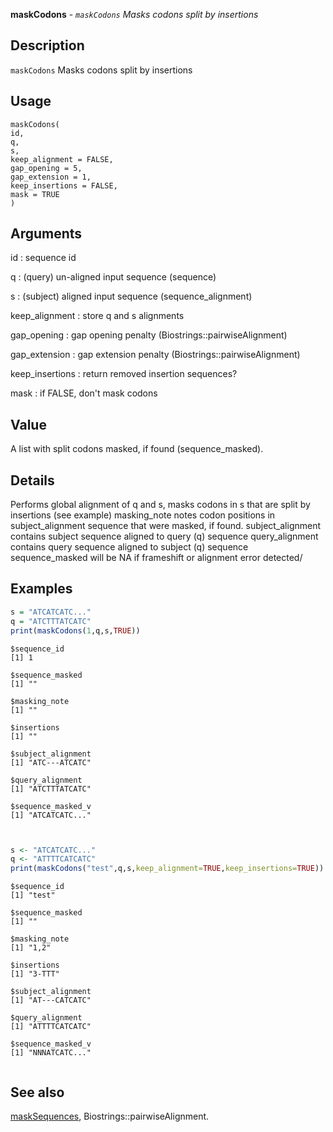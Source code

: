 **maskCodons** - *`maskCodons` Masks codons split by insertions*

Description
--------------------

`maskCodons` Masks codons split by insertions


Usage
--------------------
```
maskCodons(
id,
q,
s,
keep_alignment = FALSE,
gap_opening = 5,
gap_extension = 1,
keep_insertions = FALSE,
mask = TRUE
)
```

Arguments
-------------------

id
:   sequence id

q
:   (query) un-aligned input sequence (sequence)

s
:   (subject) aligned input sequence (sequence_alignment)

keep_alignment
:   store q and s alignments

gap_opening
:   gap opening penalty (Biostrings::pairwiseAlignment)

gap_extension
:   gap extension penalty (Biostrings::pairwiseAlignment)

keep_insertions
:   return removed insertion sequences?

mask
:   if FALSE, don't mask codons




Value
-------------------

A list with split codons masked, if found (sequence_masked).


Details
-------------------

Performs global alignment of q and s, masks codons in s that are split by 
insertions (see example)
masking_note notes codon positions in subject_alignment sequence that were 
masked, if found.
subject_alignment contains subject sequence aligned to query (q) sequence
query_alignment contains query sequence aligned to subject (q) sequence
sequence_masked will be NA if frameshift or alignment error detected/



Examples
-------------------

```R
s = "ATCATCATC..."
q = "ATCTTTATCATC"
print(maskCodons(1,q,s,TRUE))

```


```
$sequence_id
[1] 1

$sequence_masked
[1] ""

$masking_note
[1] ""

$insertions
[1] ""

$subject_alignment
[1] "ATC---ATCATC"

$query_alignment
[1] "ATCTTTATCATC"

$sequence_masked_v
[1] "ATCATCATC..."


```


```R

s <- "ATCATCATC..."
q <- "ATTTTCATCATC"
print(maskCodons("test",q,s,keep_alignment=TRUE,keep_insertions=TRUE))

```


```
$sequence_id
[1] "test"

$sequence_masked
[1] ""

$masking_note
[1] "1,2"

$insertions
[1] "3-TTT"

$subject_alignment
[1] "AT---CATCATC"

$query_alignment
[1] "ATTTTCATCATC"

$sequence_masked_v
[1] "NNNATCATC..."


```



See also
-------------------

[maskSequences](maskSequences.md), Biostrings::pairwiseAlignment.






